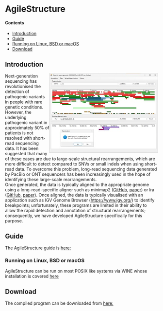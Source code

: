 # AgileStructure

#### Contents
- [Introduction](#Introduction)
- [Guide](guide)
- [Running on Linux, BSD or macOS](#running-on-linux-bsd-or-macos)
- [Download](program)


## Introduction

<img align="right" src="introFigure.jpg">

Next-generation sequencing has revolutionised the detection of pathogenic variants in people with rare genetic conditions. However, the underlying pathogenic variant in approximately 50% of patients is not resolved with short-read sequencing data. It has been suggested that many of these cases are due to large-scale structural rearrangements, which are more difficult to detect compared to SNVs or small indels when using short-read data. To overcome this problem, long-read sequencing data generated by PacBio or ONT sequencers has been increasingly used in the hope of identifying these large-scale rearrangements.  
Once generated, the data is typically aligned to the appropriate genome using a long-read-specific aligner such as minimap2 ([GitHub](https://github.com/lh3/minimap2), [paper](https://academic.oup.com/bioinformatics/article/34/18/3094/4994778)) or lra ([GitHub](https://github.com/ChaissonLab/LRA), [paper](https://journals.plos.org/ploscompbiol/article?id=10.1371/journal.pcbi.1009078)). Once aligned, the data is typically visualised with an application such as IGV Genome Browser (https://www.igv.org/) to identify breakpoints; unfortunately, these programs are limited in their ability to allow the rapid detection and annotation of structural rearrangements; consequently, we have developed AgileStructure specifically for this purpose. 

## Guide

The AgileStructure guide is [here:](guide/README.md)

### Running on Linux, BSD or macOS
AgileStructure can be run on most POSIX like systems via WINE whose installation is covered [here](https://github.com/msjimc/RunningWindowsProgramsOnLinux)

## Download

The compiled program can be downloaded from [here:](program/README.md)
